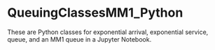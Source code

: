 # QueuingClassesMM1_Python
These are Python classes for exponential arrival, exponential service, queue, and an MM1 queue in a Jupyter Notebook.
